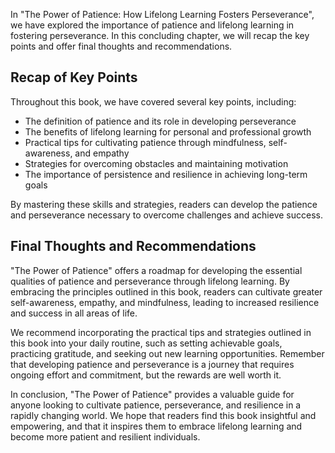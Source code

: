 
In "The Power of Patience: How Lifelong Learning Fosters Perseverance", we have explored the importance of patience and lifelong learning in fostering perseverance. In this concluding chapter, we will recap the key points and offer final thoughts and recommendations.

Recap of Key Points
-------------------

Throughout this book, we have covered several key points, including:

* The definition of patience and its role in developing perseverance
* The benefits of lifelong learning for personal and professional growth
* Practical tips for cultivating patience through mindfulness, self-awareness, and empathy
* Strategies for overcoming obstacles and maintaining motivation
* The importance of persistence and resilience in achieving long-term goals

By mastering these skills and strategies, readers can develop the patience and perseverance necessary to overcome challenges and achieve success.

Final Thoughts and Recommendations
----------------------------------

"The Power of Patience" offers a roadmap for developing the essential qualities of patience and perseverance through lifelong learning. By embracing the principles outlined in this book, readers can cultivate greater self-awareness, empathy, and mindfulness, leading to increased resilience and success in all areas of life.

We recommend incorporating the practical tips and strategies outlined in this book into your daily routine, such as setting achievable goals, practicing gratitude, and seeking out new learning opportunities. Remember that developing patience and perseverance is a journey that requires ongoing effort and commitment, but the rewards are well worth it.

In conclusion, "The Power of Patience" provides a valuable guide for anyone looking to cultivate patience, perseverance, and resilience in a rapidly changing world. We hope that readers find this book insightful and empowering, and that it inspires them to embrace lifelong learning and become more patient and resilient individuals.